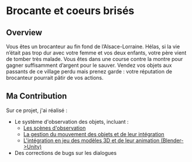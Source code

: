 # Brocante et coeurs brisés

## Overview

Vous êtes un brocanteur au fin fond de l’Alsace-Lorraine. Hélas, si la vie n’était pas trop dur avec votre femme et vos deux enfants, votre père vient de tomber très malade. Vous êtes dans une course contre la montre pour gagner suffisamment d’argent pour le sauver. Vendez vos objets aux passants de ce village perdu mais prenez garde : votre réputation de brocanteur pourrait pâtir de vos actions.

## Ma Contribution

Sur ce projet, j'ai réalisé : 
- Le système d'observation des objets, incluant :
    - [Les scènes d'observation](./Assets/Scenes/)
    - [La gestion du mouvement des objets et de leur intégration](./Assets/Scripts/ObjectObservation/)
    - [L'intégration en jeu des modèles 3D et de leur animation (Blender->Unity)](./Assets/Resources/)
- Des corrections de bugs sur les dialogues